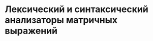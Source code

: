 Лексический и синтаксический анализаторы матричных выражений
========================================
